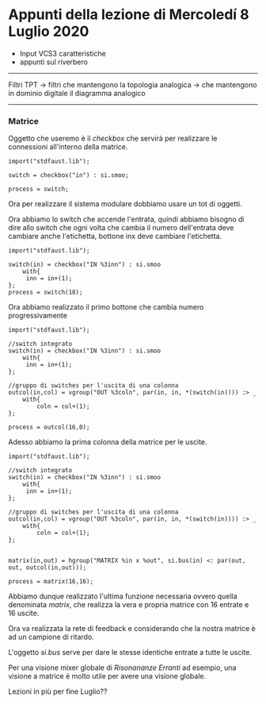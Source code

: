 # Appunti della lezione di Mercoledí 8 Luglio 2020

- Input VCS3 caratteristiche
- appunti sul riverbero

_______

Filtri TPT -> filtri che mantengono la topologia analogica -> che mantengono in dominio digitale il diagramma analogico

_______

### Matrice

Oggetto che useremo è il _checkbox_ che servirà per realizzare le connessioni all'interno della matrice.

```
import("stdfaust.lib");

switch = checkbox("in") : si.smoo;

process = switch;
```

Ora per realizzare il sistema modulare dobbiamo usare un tot di oggetti.

Ora abbiamo lo switch che accende l'entrata, quindi abbiamo bisogno di dire allo switch che ogni volta che cambia il numero dell'entrata deve cambiare anche l'etichetta, bottone inx deve cambiare l'etichetta.
```
import("stdfaust.lib");

switch(in) = checkbox("IN %3inn") : si.smoo
    with{
     inn = in+(1);
};
process = switch(18);
```

Ora abbiamo realizzato il primo bottone che cambia numero progressivamente

```
import("stdfaust.lib");

//switch integrato
switch(in) = checkbox("IN %3inn") : si.smoo
    with{
     inn = in+(1);
};

//gruppo di switches per l'uscita di una colonna
outcol(in,col) = vgroup("OUT %3coln", par(in, in, *(switch(in)))) :> _
    with{
        coln = col+(1);
};

process = outcol(16,0);
```

Adesso abbiamo la prima colonna della matrice per le uscite.

```
import("stdfaust.lib");

//switch integrato
switch(in) = checkbox("IN %3inn") : si.smoo
    with{
     inn = in+(1);
};

//gruppo di switches per l'uscita di una colonna
outcol(in,col) = vgroup("OUT %3coln", par(in, in, *(switch(in)))) :> _
    with{
        coln = col+(1);
};


matrix(in,out) = hgroup("MATRIX %in x %out", si.bus(in) <: par(out, out, outcol(in,out)));

process = matrix(16,16);
```
Abbiamo dunque realizzato l'ultima funzione necessaria ovvero quella denominata _matrix_, che realizza la vera e propria matrice con 16 entrate e 16 uscite.

Ora va realizzata la rete di feedback e considerando che la nostra matrice è ad un campione di ritardo.

L'oggetto _si.bus_ serve per dare le stesse identiche entrate a tutte le uscite.

Per una visione mixer globale di _Risonananze Erranti_ ad esempio, una visione a matrice è molto utile per avere una visione globale.

Lezioni in più per fine Luglio??
